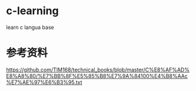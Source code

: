 # c-learning
learn c langua base

# 参考资料
https://github.com/TIM168/technical_books/blob/master/C%E8%AF%AD%E8%A8%80/%E7%BB%8F%E5%85%B8%E7%9A%84100%E4%B8%AAc%E7%AE%97%E6%B3%95.txt
